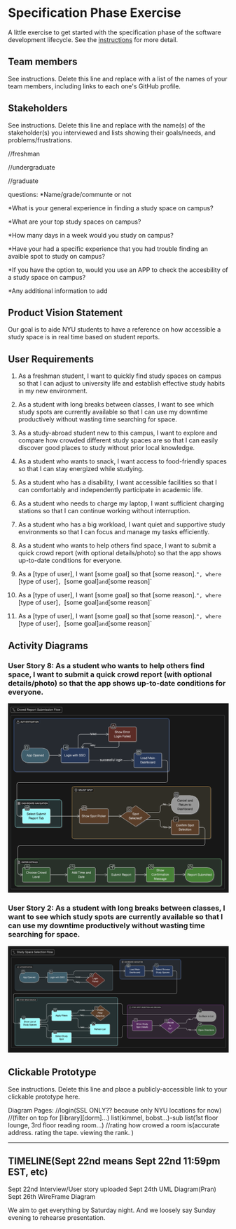 # Specification Phase Exercise

A little exercise to get started with the specification phase of the software development lifecycle. See the [instructions](instructions.md) for more detail.

## Team members

See instructions. Delete this line and replace with a list of the names of your team members, including links to each one's GitHub profile.

## Stakeholders

See instructions. Delete this line and replace with the name(s) of the stakeholder(s) you interviewed and lists showing their goals/needs, and problems/frustrations.

//freshman

//undergraduate

//graduate 

questions: 
*Name/grade/communte or not

*What is your general experience in finding a study space on campus?

*What are your top study spaces on campus?

*How many days in a week would you study on campus?

*Have your had a specific experience that you had trouble finding an avaible spot to study on campus?

*If you have the option to, would you use an APP to check the accesbility of a study space on campus?

*Any additional information to add


## Product Vision Statement
Our goal is to aide NYU students to have a reference on how accessible a study space is in real time based on student reports. 

## User Requirements

1) As a freshman student, I want to quickly find study spaces on campus so that I can adjust to university life and establish effective study habits in my new environment.

2) As a student with long breaks between classes, I want to see which study spots are currently available so that I can use my downtime productively without wasting time searching for space.

3) As a study-abroad student new to this campus, I want to explore and compare how crowded different study spaces are so that I can easily discover good places to study without prior local knowledge.

4) As a student who wants to snack, I want access to food-friendly spaces so that I can stay energized while studying.

5) As a student who has a disability, I want accessible facilities so that I can comfortably and independently participate in academic life.

6) As a student who needs to charge my laptop, I want sufficient charging stations so that I can continue working without interruption.

7) As a student who has a big workload, I want quiet and supportive study environments so that I can focus and manage my tasks efficiently.

8) As a student who wants to help others find space, I want to submit a quick crowd report (with optional details/photo) so that the app shows up-to-date conditions for everyone.

9) As a [type of user], I want [some goal] so that [some reason].`", where `[type of user]`, `[some goal]` and `[some reason]`

10) As a [type of user], I want [some goal] so that [some reason].`", where `[type of user]`, `[some goal]` and `[some reason]`

11) As a [type of user], I want [some goal] so that [some reason].`", where `[type of user]`, `[some goal]` and `[some reason]`




## Activity Diagrams

### User Story 8: As a student who wants to help others find space, I want to submit a quick crowd report (with optional details/photo) so that the app shows up-to-date conditions for everyone.

![Crowd Report Submission](CrowdReportSubmission.png)

### User Story 2: As a student with long breaks between classes, I want to see which study spots are currently available so that I can use my downtime productively without wasting time searching for space.

![Study Space Selection](StudySpaceSelection.png)


## Clickable Prototype

See instructions. Delete this line and place a publicly-accessible link to your clickable prototype here.

Diagram Pages:
//login(SSL ONLY?? because only NYU locations for now)
//(filter on top for [library][dorm]...) list(kimmel, bobst...)-sub list(1st floor lounge, 3rd floor reading room...)
//rating how crowed a room is(accurate address. rating the tape. viewing the rank. )

----------------------------------------------------------------
## TIMELINE(Sept 22nd means Sept 22nd 11:59pm EST, etc)
Sept 22nd Interview/User story uploaded
Sept 24th UML Diagram(Pran)
Sept 26th WireFrame Diagram 

We aim to get everything by Saturday night. 
And we loosely say Sunday evening to rehearse presentation. 

